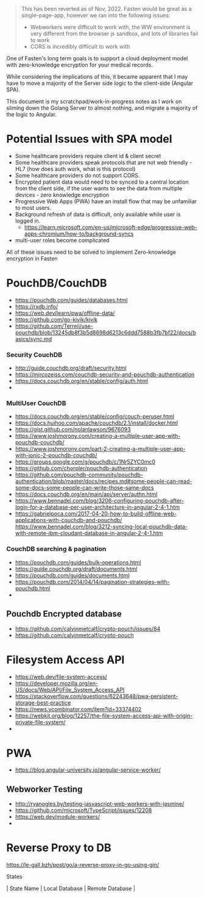 > This has been reverted as of Nov, 2022. Fasten would be great as a single-page-app, however we ran into the following issues:
> - Webworkers were difficult to work with, the WW environment is very different from the browser js sandbox, and lots of libraries fail to work
> - CORS is incredibly difficult to work with


One of Fasten's long term goals is to support a cloud deployment model with zero-knowledge encryption for your medical records.

While considering the implications of this, it became apparent that I may have to move a majority of the Server side logic to the client-side (Angular SPA). 

This document is my scratchpad/work-in-progress notes as I work on sliming down the Golang Server to almost nothing, and migrate a majority of the logic to Angular. 

# Potential Issues with SPA model
- Some healthcare providers require client id & client secret
- Some healthcare providers speak protocols that are not web friendly - HL7 (how does auth work, what is this protocol)
- Some healthcare providers do not support CORS. 
- Encrypted patient data would need to be synced to a central location from the client side, if the user wants to see the data from multiple devices - zero knowledge encryption
- Progressive Web Apps (PWA) have an install flow that may be unfamiliar to most users. 
- Background refresh of data is difficult, only available while user is logged in. 
	- https://learn.microsoft.com/en-us/microsoft-edge/progressive-web-apps-chromium/how-to/background-syncs
- multi-user roles become complicated

All of these issues need to be solved to implement Zero-knowledge encryption in Fasten

# PouchDB/CouchDB
- https://pouchdb.com/guides/databases.html
- https://rxdb.info/
- https://web.dev/learn/pwa/offline-data/
- https://github.com/go-kivik/kivik
- https://github.com/Terreii/use-pouchdb/blob/13245db8f3b5d8698d6213c6ddd7588b3fb7bf22/docs/basics/sync.md

### Security CouchDB
- http://guide.couchdb.org/draft/security.html
- https://mircozeiss.com/couchdb-security-and-pouchdb-authentication
- https://docs.couchdb.org/en/stable/config/auth.html
- 
### MultiUser CouchDB
- https://docs.couchdb.org/en/stable/config/couch-peruser.html
- https://docs.huihoo.com/apache/couchdb/2.1/install/docker.html
- https://gist.github.com/nolanlawson/9676093
- https://www.joshmorony.com/creating-a-multiple-user-app-with-pouchdb-couchdb/
- https://www.joshmorony.com/part-2-creating-a-multiple-user-app-with-ionic-2-pouchdb-couchdb/
- https://groups.google.com/g/pouchdb/c/1Nr5ZYC0mc0
- https://github.com/chorpler/pouchdb-authentication
- https://github.com/pouchdb-community/pouchdb-authentication/blob/master/docs/recipes.md#some-people-can-read-some-docs-some-people-can-write-those-same-docs
- https://docs.couchdb.org/en/main/api/server/authn.html
- https://www.bennadel.com/blog/3206-configuring-pouchdb-after-login-for-a-database-per-user-architecture-in-angular-2-4-1.htm
- https://gabrielpoca.com/2017-04-20-how-to-build-offline-web-applications-with-couchdb-and-pouchdb/
https://www.bennadel.com/blog/3212-syncing-local-pouchdb-data-with-remote-ibm-cloudant-database-in-angular-2-4-1.htm


### CouchDB searching & pagination
- https://pouchdb.com/guides/bulk-operations.html
- https://guide.couchdb.org/draft/documents.html
- https://pouchdb.com/guides/documents.html
- https://pouchdb.com/2014/04/14/pagination-strategies-with-pouchdb.html
- 

## Pouchdb Encrypted database
- https://github.com/calvinmetcalf/crypto-pouch/issues/84
- https://github.com/calvinmetcalf/crypto-pouch

# Filesystem Access API 
- https://web.dev/file-system-access/
- https://developer.mozilla.org/en-US/docs/Web/API/File_System_Access_API
- https://stackoverflow.com/questions/62243648/pwa-persistent-storage-best-practice
- https://news.ycombinator.com/item?id=33374402
- https://webkit.org/blog/12257/the-file-system-access-api-with-origin-private-file-system/
- 

# PWA
- https://blog.angular-university.io/angular-service-worker/




## Webworker Testing
- http://ryanogles.by/testing-jasvascript-web-workers-with-jasmine/
- https://github.com/microsoft/TypeScript/issues/12208
- https://web.dev/module-workers/
- 

# Reverse Proxy to DB
https://le-gall.bzh/post/go/a-reverse-proxy-in-go-using-gin/

States


| State Name | Local Database | Remote Database | 